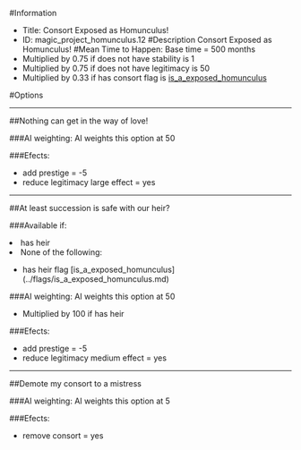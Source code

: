 #Information
 - Title: Consort Exposed as Homunculus!
 - ID: magic_project_homunculus.12
#Description
Consort Exposed as Homunculus!
#Mean Time to Happen:
Base time = 500 months
 - Multiplied by 0.75 if does not have stability is 1
 - Multiplied by 0.75 if does not have legitimacy is 50
 - Multiplied by 0.33 if has consort flag is [is_a_exposed_homunculus](../flags/is_a_exposed_homunculus.md)

#Options

___
##Nothing can get in the way of love!

###AI weighting:
AI weights this option at 50


###Efects:<ul><li>add prestige = -5</li><li>reduce legitimacy large effect = yes</li></ul>

___
##At least succession is safe with our heir?

###Available if:
<li>has heir</li><li>None of the following:</li><ul><li>has heir flag [is_a_exposed_homunculus](../flags/is_a_exposed_homunculus.md)</li></ul>

###AI weighting:
AI weights this option at 50
 - Multiplied by 100 if has heir


###Efects:<ul><li>add prestige = -5</li><li>reduce legitimacy medium effect = yes</li></ul>

___
##Demote my consort to a mistress

###AI weighting:
AI weights this option at 5


###Efects:<ul><li>remove consort = yes</li></ul>
